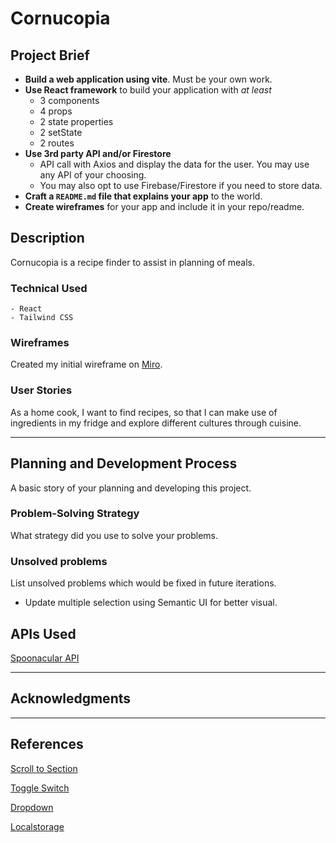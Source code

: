 # Cornucopia

## Project Brief

- **Build a web application using vite**. Must be your own work.
- **Use React framework** to build your application with _at least_
  - 3 components
  - 4 props
  - 2 state properties
  - 2 setState
  - 2 routes
- **Use 3rd party API and/or Firestore**
  - API call with Axios and display the data for the user. You may use any API of your choosing.
  - You may also opt to use Firebase/Firestore if you need to store data.
- **Craft a `README.md` file that explains your app** to the world.
- **Create wireframes** for your app and include it in your repo/readme.

## Description

Cornucopia is a recipe finder to assist in planning of meals.

### Technical Used

```
- React
- Tailwind CSS

```

### Wireframes

Created my initial wireframe on [Miro](https://miro.com/app/board/uXjVPAsqwMo=/?share_link_id=933854636951).

### User Stories

As a home cook, I want to find recipes, so that I can make use of ingredients in my fridge and explore different cultures through cuisine.

---

## Planning and Development Process

A basic story of your planning and developing this project.

### Problem-Solving Strategy

What strategy did you use to solve your problems.

### Unsolved problems

List unsolved problems which would be fixed in future iterations.

- Update multiple selection using Semantic UI for better visual.

## APIs Used

[Spoonacular API](https://spoonacular.com/food-api)

---

## Acknowledgments

---

## References

[Scroll to Section](https://stackabuse.com/how-to-scroll-to-top-in-react-with-a-button-component/)

[Toggle Switch](https://codesandbox.io/s/switch-component-with-tailwind-react-sbyxg?from-embed)

[Dropdown](https://devdojo.com/tailwindcss/playground?component=dropdown-simple)

[Localstorage](https://blog.logrocket.com/using-localstorage-react-hooks/)
